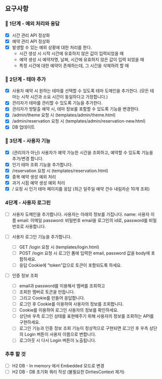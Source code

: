 ## 요구사항

### 🚀 1단계 - 예외 처리와 응답

- [x] 시간 관리 API 정상화
- [x] 예약 관리 API 정상화
- [x] 발생할 수 있는 예외 상황에 대한 처리를 한다.
    - 시간 생성 시 시작 시간에 유효하지 않은 값이 입력되었을 때
    - 예약 생성 시 예약자명, 날짜, 시간에 유효하지 않은 값이 입력 되었을 때
    - 특정 시간에 대한 예약이 존재하는데, 그 시간을 삭제하려 할 때

### 🚀 2단계 - 테마 추가

- [x] 사용자 예약 시 원하는 테마를 선택할 수 있도록 테마 도메인을 추가한다. (모든 테마는 시작 시간과 소요 시간이 동일하다고 가정합니다.)
- [x] 관리자가 테마를 관리할 수 있도록 기능을 추가한다.
- [x] 관리자가 방탈출 예약 시, 테마 정보를 포함할 수 있도록 기능을 변경한다.
- [x] /admin/theme 요청 시 (templates/admin/theme.html)
- [x] /admin/reservation 요청 시 (templates/admin/reservation-new.html)
- [x] DB 업데이트

### 🚀 3단계 - 사용자 기능

- [x] (관리자가 아닌) 사용자가 예약 가능한 시간을 조회하고, 예약할 수 있도록 기능을 추가/변경 합니다.
- [x] 인기 테마 조회 기능을 추가합니다.
- [x] /reservation 요청 시 (templates/reservation.html)
- [x] 중복 예약 생성 예외 처리
- [x] 과거 시점 예약 생성 예외 처리
- [x] / 요청 시 인기 테마 페이지를 응답 (최근 일주일 예약 건수 내림차순 10개 조회)

### 4단계 - 사용자 로그린

-[ ] 사용자 도메인을 추가합니다.
 사용자는 아래의 정보를 가집니다.
 name: 사용자 이름
 email: 이메일
 password: 비밀번호
 email을 로그인의 id로, password를 비밀번호로 사용합니다.

- [ ] 사용자 로그인 기능을 추가합니다.
    - [ ] GET /login 요청 시 (templates/login.html)
    - [ ] POST /login 요청 시 로그인 폼에 입력한 email, password 값을 body에 포함하세요.
    - [ ] 응답 Cookie에 "token"값으로 토큰이 포함되도록 하세요.

- [ ] 인증 정보 조회
    - [ ] email과 password를 이용해서 멤버를 조회하고
    - [ ] 조회한 멤버로 토큰을 만듭니다.
    - [ ] 그리고 Cookie를 만들어 응답합니다.
    - [ ] 로그인 후 Cookie를 이용하여 사용자의 정보를 조회합니다.
    - [ ] Cookie를 이용하여 로그인 사용자의 정보를 확인하세요.
    - [ ] 상단바 우측 로그인 상태를 표현해주기 위해 사용자의 정보를 조회하는 API를 구현하세요.
    - [ ] 로그인 기능과 인증 정보 조회 기능이 정상적으로 구현되면 로그인 후 우측 상단의 Login 버튼이 사용자 이름으로 변합니다.
    - [ ] 로그아웃 시 다시 Login 버튼이 노출됩니다.

### 추후 할 것

- [ ] H2 DB - In memory 에서 Embedded 모드로 변경
- [ ] H2 DB - DB 초기화 쿼리 작성 (불필요한 DirtiesContext 제거)
